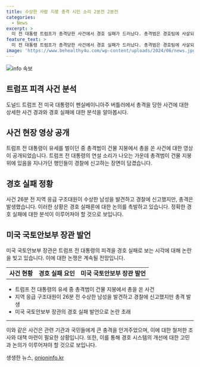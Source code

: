 ```yaml
---
title: 수상한 사람 지붕 총격 시민 소리 2분전 2분전
categories:
  - News
excerpt: >
  미 전 대통령 트럼프가 총격당한 사건에서 경호 실패가 드러났다. 총격범은 경호팀에 사살되기 전 26분 전에 지역 응급 구조대원에게 발견됐고 경찰에 신고됐지만 대응이 미흡했다. 이에 대해 미 국토안보부 장관은 이런 일은 있을 수 없다며 경호 실패를 시인하고, 조 바이든 대통령은 독립적 조사를 지시했다. 트럼프가 피격당한 순간의 영상도 공개돼 논란이 일고 있다.
feature_text: >
  미 전 대통령 트럼프가 총격당한 사건에서 경호 실패가 드러났다. 총격범은 경호팀에 사살되기 전 26분 전에 지역 응급 구조대원에게 발견됐고 경찰에 신고됐지만 대응이 미흡했다. 이에 대해 미 국토안보부 장관은 이런 일은 있을 수 없다며 경호 실패를 시인하고, 조 바이든 대통령은 독립적 조사를 지시했다. 트럼프가 피격당한 순간의 영상도 공개돼 논란이 일고 있다.
image: 'https://www.behealthy4u.com/wp-content/uploads/2024/06/news.jpg'
---
```


<p><img src="https://www.behealthy4u.com/wp-content/uploads/2024/06/news.jpg" alt="info 속보" /></p>

<h2 data-ke-size="size26">트럼프 피격 사건 분석</h2>

<p data-ke-size="size16">도널드 트럼프 전 미국 대통령이 펜실베이니아주 버틀러에서 총격을 당한 사건에 대한 상세한 사건 경과와 경호 실패에 대한 분석을 알아봅시다.</p>

<h2 data-ke-size="size24">사건 현장 영상 공개</h2>

<p data-ke-size="size16">트럼프 전 대통령이 유세를 벌이던 중 총격범이 건물 지붕에서 총을 쏜 사건에 대한 영상이 공개되었습니다. 트럼프 전 대통령의 연설 소리가 나오는 가운데 총격범이 건물 지붕 위에 있음을 지나가던 행인들이 경찰에 신고하는 장면이 담겼습니다.</p>

<h2 data-ke-size="size24">경호 실패 정황</h2>

<p data-ke-size="size16">사건 26분 전 지역 응급 구조대원이 수상한 남성을 발견하고 경찰에 신고했지만, 총격은 발생했습니다. 이러한 상황은 경호 실패론에 대한 논의를 촉발하고 있습니다. 정확한 경호 실패에 대한 분석이 이루어져야 할 것으로 보입니다.</p>

<h2 data-ke-size="size24">미국 국토안보부 장관 발언</h2>

<p data-ke-size="size16">미국 국토안보부 장관은 트럼프 전 대통령의 피격을 경호 실패로 보는 시각에 대해 논란을 빚고 있습니다. 이에 대한 논쟁은 계속될 전망입니다.</p>

<table>
    <tr>
        <td style="text-align: center; height: 17px;"><b>사건 현황</b></td>
        <td style="text-align: center; height: 17px;"><b>경호 실패 요인</b></td>
        <td style="text-align: center; height: 17px;"><b>미국 국토안보부 장관 발언</b></td>
    </tr>
</table>

<ul>
    <li>트럼프 전 대통령의 유세 중 총격범이 건물 지붕에서 총을 쏜 사건</li>
    <li>지역 응급 구조대원이 26분 전 수상한 남성을 발견하고 경찰에 신고했지만 총격 발생</li>
    <li>미국 국토안보부 장관의 경호 실패 발언으로 논란 초래</li>
</ul>

<hr>

<p data-ke-size="size16">이와 같은 사건은 관련 기관과 국민들에게 큰 충격을 안겨주었으며, 이에 대한 철저한 조사와 대책 마련이 필요한 상황입니다. 또한, 이를 통해 경호 시스템의 개선에 대한 고민과 논의가 이루어져야 할 것으로 보입니다.</p>
생생한 뉴스, <a href="https://onioninfo.kr" rel="dofollow">onioninfo.kr</a>


